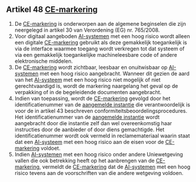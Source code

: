 ## Artikel 48 [CE-markering](a3.md#^ce)

1. De [CE-markering](a3.md#^ce) is onderworpen aan de algemene beginselen die zijn neergelegd in artikel 30 van Verordening (EG) nr. 765/2008.
2. Voor digitaal aangeboden [AI-systemen](a3.md#^ai-systeem) met een hoog risico wordt alleen een digitale [CE-markering](a3.md#^ce) gebruikt als deze gemakkelijk toegankelijk is via de interface waarmee toegang wordt verkregen tot dat systeem of via een gemakkelijk toegankelijke machineleesbare code of andere elektronische middelen.
3. De [CE-markering](a3.md#^ce) wordt zichtbaar, leesbaar en onuitwisbaar op [AI-systemen](a3.md#^ai-systeem) met een hoog risico aangebracht. Wanneer dit gezien de aard van het [AI-systeem](a3.md#^ai-systeem) met een hoog risico niet mogelijk of niet gerechtvaardigd is, wordt de markering naargelang het geval op de verpakking of in de begeleidende documenten aangebracht.
4. Indien van toepassing, wordt de [CE-markering](a3.md#^ce) gevolgd door het identificatienummer van de [aangemelde instantie](a3.md#^aanins) die verantwoordelijk is voor de in artikel 43 beschreven conformiteitsbeoordelingsprocedures. Het identificatienummer van de [aangemelde instantie](a3.md#^aanins) wordt aangebracht door die instantie zelf dan wel overeenkomstig haar instructies door de aanbieder of door diens gemachtigde. Het identificatienummer wordt ook vermeld in reclamemateriaal waarin staat dat een [AI-systeem](a3.md#^ai-systeem) met een hoog risico aan de eisen voor de [CE-markering](a3.md#^ce) voldoet.
5. Indien [AI-systemen](a3.md#^ai-systeem) met een hoog risico onder andere Uniewetgeving vallen die ook betrekking heeft op het aanbrengen van de [CE-markering](a3.md#^ce), vermeldt de [CE-markering](a3.md#^ce) dat de [AI-systemen](a3.md#^ai-systeem) met een hoog risico tevens aan de voorschriften van die andere wetgeving voldoen.
